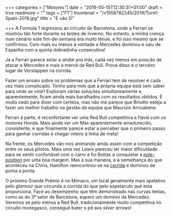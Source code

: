 +++
categories = ["Motores"]
date = "2019-05-15T12:30:31+01:00"
draft = true
readmore = ""
tags = ["F1"]
thumbnail = "/v1558782245/2019/Turn1-Spain-2019.jpg"
title = "E vão 5!"

+++
A Formula 1 regressou ao circuito de Barcelona, onde a Ferrari se mostrou tão forte durante os testes de inverno. No entanto, a minha crença num cenário este fim-de-semana era muito ténue, e foi isso mesmo que se confirmou. Com mais ou menos à vontade a Mercedes dominou e saiu de Espanha com a quinta dobradinha consecutiva!

Já a Ferrari parece estar a _andar pra trás_, cada vez menos em posição de atacar a Mercedes e mais à mercê da Red Bull. Prova disso é o terceiro lugar de Verstappen na corrida.

Fazer um ensaio sobre os problemas que a Ferrari tem de resolver é cada vez mais complicado. Tenho para mim que a própria equipa está sem saber para _onde se virar_! Exploram várias soluções simultaneamente e, aparentemente, ficam ainda mais baralhados com os resultados obtidos. É muito cedo para dizer com certeza, mas não me parece que Binotto esteja a fazer um melhor trabalho na gestão da equipa que Maurizio Arrivabene.

Ferrari à parte, é reconfortante ver uma Red Bull competitiva e fiável com os motores Honda. Mais ainda ver um Max aparentemente amadurecido, consistente, e que finalmente parece estar a perceber que o primeiro passo para ganhar corridas é chegar inteiro à linha de meta!

Na frente, os Mercedes vão-nos animando ainda assim com a competição entre os seus pilotos. Mais uma vez Lewis pareceu ter maior dificuldade para se sentir confortável com o carro e foi Bottas a conquistar a [_pole-position_](https://youtu.be/cfngGegyblo) por uma boa margem. Mas à sua maneira, e à semelhança do que aconteceu na China, Hamilton reencontrou-se na [corrida](https://youtu.be/xsWaxYlCbac) e dominou de ponta a ponta.

O próximo Grande Prémio é no Mónaco, um local geralmente mais apelativo pelo *glamour* que circunda a corrida do que pelo espetáculo que esta proporciona. Face ao desempenho que têm demonstrado nas curvas lentas, como as do 3º setor de Barcelona, espero um domínio da Mercedes. Veremos se pelo menos a Red Bull, tradicionalmente muito competitiva no circuito monegasco, consegue bater o pé aos *silver arrows*!